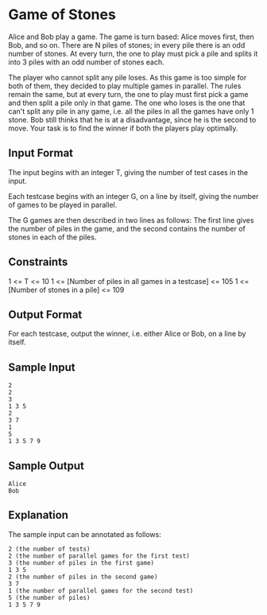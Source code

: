# Game of Stones
Alice and Bob play a game. The game is turn based: Alice moves first, then Bob, and so on. There are N piles of stones; in every pile there is an odd number of stones. At every turn, the one to play must pick a pile and splits it into 3 piles with an odd number of stones each.

The player who cannot split any pile loses. As this game is too simple for both of them, they decided to play multiple games in parallel. The rules remain the same, but at every turn, the one to play must first pick a game and then split a pile only in that game. The one who loses is the one that can't split any pile in any game, i.e. all the piles in all the games have only 1 stone. Bob still thinks that he is at a disadvantage, since he is the second to move. Your task is to find the winner if both the players play optimally.

## Input Format
The input begins with an integer T, giving the number of test cases in the input.

Each testcase begins with an integer G, on a line by itself, giving the number of games to be played in parallel.

The G games are then described in two lines as follows: The first line gives the number of piles in the game, and the second contains the number of stones in each of the piles.

## Constraints

1 <= T <= 10
1 <= [Number of piles in all games in a testcase] <= 105
1 <= [Number of stones in a pile] <= 109

## Output Format
For each testcase, output the winner, i.e. either Alice or Bob, on a line by itself.

## Sample Input
```
2
2
3
1 3 5
2
3 7
1
5
1 3 5 7 9
```

## Sample Output
```
Alice
Bob
```

## Explanation
The sample input can be annotated as follows:
```
2 (the number of tests)
2 (the number of parallel games for the first test)
3 (the number of piles in the first game)
1 3 5
2 (the number of piles in the second game)
3 7
1 (the number of parallel games for the second test)
5 (the number of piles)
1 3 5 7 9
```

